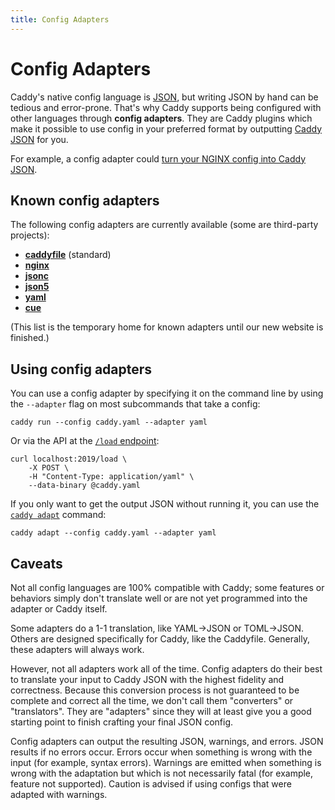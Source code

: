```yaml
---
title: Config Adapters
---
```


# Config Adapters

Caddy's native config language is [JSON](https://www.json.org/json-en.html), but writing JSON by hand can be tedious and error-prone. That's why Caddy supports being configured with other languages through **config adapters**. They are Caddy plugins which make it possible to use config in your preferred format by outputting [Caddy JSON](/docs/json/) for you.

For example, a config adapter could [turn your NGINX config into Caddy JSON](https://github.com/caddyserver/nginx-adapter).

## Known config adapters

The following config adapters are currently available (some are third-party projects):

- [**caddyfile**](/docs/caddyfile) (standard)
- [**nginx**](https://github.com/caddyserver/nginx-adapter)
- [**jsonc**](https://github.com/caddyserver/jsonc-adapter)
- [**json5**](https://github.com/caddyserver/json5-adapter)
- [**yaml**](https://github.com/iamd3vil/caddy_yaml_adapter)
- [**cue**](https://github.com/caddyserver/cue-adapter)

(This list is the temporary home for known adapters until our new website is finished.)

## Using config adapters

You can use a config adapter by specifying it on the command line by using the `--adapter` flag on most subcommands that take a config:

<pre><code class="cmd bash">caddy run --config caddy.yaml --adapter yaml</code></pre>

Or via the API at the [`/load` endpoint](/docs/api#post-load):

<pre><code class="cmd bash">curl localhost:2019/load \
	-X POST \
	-H "Content-Type: application/yaml" \
	--data-binary @caddy.yaml</code></pre>

If you only want to get the output JSON without running it, you can use the [`caddy adapt`](/docs/command-line#caddy-adapt) command:

<pre><code class="cmd bash">caddy adapt --config caddy.yaml --adapter yaml</code></pre>

## Caveats

Not all config languages are 100% compatible with Caddy; some features or behaviors simply don't translate well or are not yet programmed into the adapter or Caddy itself.

Some adapters do a 1-1 translation, like YAML->JSON or TOML->JSON. Others are designed specifically for Caddy, like the Caddyfile. Generally, these adapters will always work.

However, not all adapters work all of the time. Config adapters do their best to translate your input to Caddy JSON with the highest fidelity and correctness. Because this conversion process is not guaranteed to be complete and correct all the time, we don't call them "converters" or "translators". They are "adapters" since they will at least give you a good starting point to finish crafting your final JSON config.

Config adapters can output the resulting JSON, warnings, and errors. JSON results if no errors occur. Errors occur when something is wrong with the input (for example, syntax errors). Warnings are emitted when something is wrong with the adaptation but which is not necessarily fatal (for example, feature not supported). Caution is advised if using configs that were adapted with warnings.
